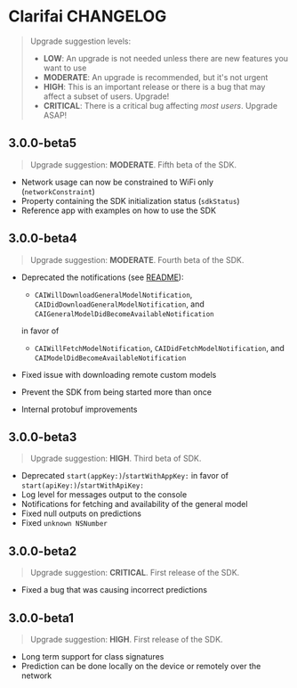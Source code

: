 # Clarifai CHANGELOG

>Upgrade suggestion levels:
>* **LOW**: An upgrade is not needed unless there are new features you want to use
>* **MODERATE**: An upgrade is recommended, but it's not urgent
>* **HIGH**: This is an important release or there is a bug that may affect a subset of users. Upgrade!
>* **CRITICAL**: There is a critical bug affecting _most users_. Upgrade ASAP!

## 3.0.0-beta5

>Upgrade suggestion: **MODERATE**. Fifth beta of the SDK.

* Network usage can now be constrained to WiFi only (`networkConstraint`)
* Property containing the SDK initialization status (`sdkStatus`)
* Reference app with examples on how to use the SDK

## 3.0.0-beta4

>Upgrade suggestion: **MODERATE**. Fourth beta of the SDK.

* Deprecated the notifications (see [README](https://github.com/Clarifai/clarifai-apple-sdk/blob/master/README.md#general-model-availability-notifications)):
    * `CAIWillDownloadGeneralModelNotification`, `CAIDidDownloadGeneralModelNotification`, and `CAIGeneralModelDidBecomeAvailableNotification`

    in favor of

    * `CAIWillFetchModelNotification`, `CAIDidFetchModelNotification`, and `CAIModelDidBecomeAvailableNotification`
* Fixed issue with downloading remote custom models
* Prevent the SDK from being started more than once
* Internal protobuf improvements


## 3.0.0-beta3

>Upgrade suggestion: **HIGH**. Third beta of SDK.

* Deprecated `start(appKey:)`/`startWithAppKey:` in favor of `start(apiKey:)`/`startWithApiKey:`
* Log level for messages output to the console
* Notifications for fetching and availability of the general model
* Fixed null outputs on predictions
* Fixed `unknown NSNumber`


## 3.0.0-beta2

>Upgrade suggestion: **CRITICAL**. First release of the SDK.

* Fixed a bug that was causing incorrect predictions


## 3.0.0-beta1

>Upgrade suggestion: **HIGH**. First release of the SDK.

* Long term support for class signatures
* Prediction can be done locally on the device or remotely over the network
